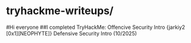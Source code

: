 # tryhackme-writeups/
#Hi everyone
##I completed TryHackMe:
Offencive Security Intro {jarkiy2
[0x1][NEOPHYTE]}
Defensive Security Intro
(10/2025)
